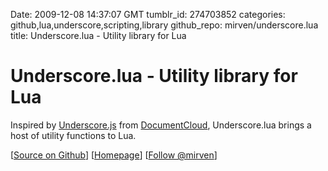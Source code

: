 Date: 2009-12-08 14:37:07 GMT
tumblr_id: 274703852
categories: github,lua,underscore,scripting,library
github_repo: mirven/underscore.lua
title: Underscore.lua - Utility library for Lua

# Underscore.lua - Utility library for Lua

Inspired by [Underscore.js](http://thechangelog.com/post/255049350/underscore-js-a-bowtie-for-jquerys-tux) from [DocumentCloud](http://thechangelog.com/post/272530971/episode-0-0-5-document-cloud), Underscore.lua brings a host of utility functions to Lua.

[[Source on Github](http://github.com/mirven/underscore.lua)] [[Homepage](http://mirven.github.com/underscore.lua/)] [[Follow @mirven](http://twitter.com/mirven)]
